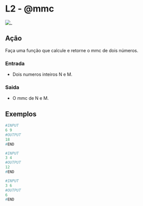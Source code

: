 # L2 - @mmc

![_](cover.jpg)

## Ação

Faça uma função que calcule e retorne o mmc de dois números.  

### Entrada

* Dois numeros inteiros N e M.

### Saida

* O mmc de N e M.

## Exemplos

``` py
#INPUT
6 9
#OUTPUT
18
#END
```

```py
#INPUT
3 4
#OUTPUT
12
#END
```

```py
#INPUT
3 6
#OUTPUT
6
#END
```
